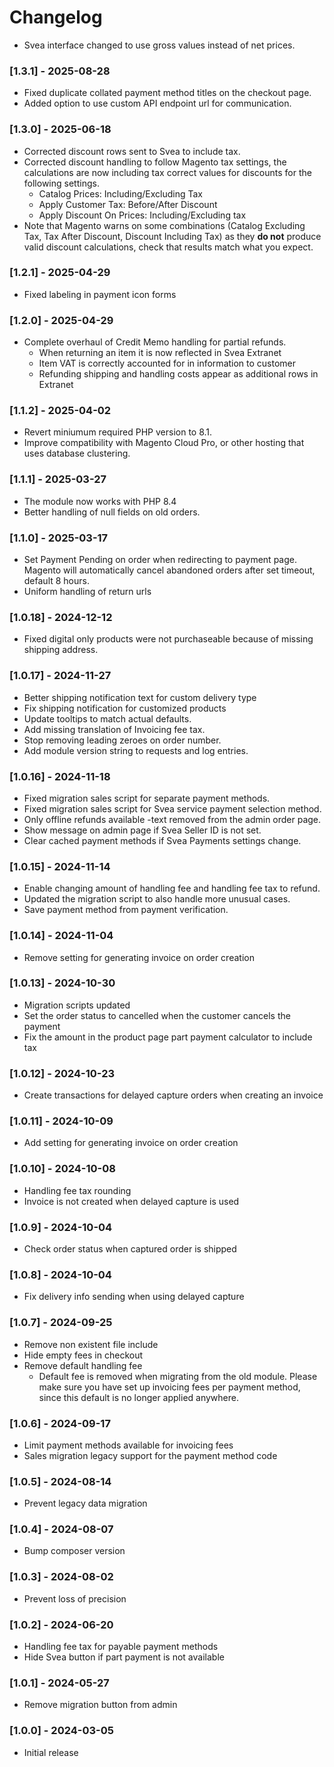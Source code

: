 # Changelog

* Svea interface changed to use gross values instead of net prices.

### [1.3.1] - 2025-08-28
* Fixed duplicate collated payment method titles on the checkout page.
* Added option to use custom API endpoint url for communication.

### [1.3.0] - 2025-06-18
* Corrected discount rows sent to Svea to include tax.
* Corrected discount handling to follow Magento tax settings, the calculations are now including tax correct values for discounts for the following settings. 
  * Catalog Prices:           Including/Excluding Tax
  * Apply Customer Tax:       Before/After Discount
  * Apply Discount On Prices: Including/Excluding tax
* Note that Magento warns on some combinations (Catalog Excluding Tax, Tax After Discount, Discount Including Tax) as they **do not** produce valid discount calculations, check that results match what you expect.

### [1.2.1] - 2025-04-29
* Fixed labeling in payment icon forms

### [1.2.0] - 2025-04-29
* Complete overhaul of Credit Memo handling for partial refunds.
  * When returning an item it is now reflected in Svea Extranet
  * Item VAT is correctly accounted for in information to customer
  * Refunding shipping and handling costs appear as additional rows in Extranet

### [1.1.2] - 2025-04-02
* Revert miniumum required PHP version to 8.1.
* Improve compatibility with Magento Cloud Pro, or other hosting that uses database clustering.

### [1.1.1] - 2025-03-27
* The module now works with PHP 8.4
* Better handling of null fields on old orders.

### [1.1.0] - 2025-03-17
* Set Payment Pending on order when redirecting to payment page. Magento will automatically cancel abandoned orders after set timeout, default 8 hours.
* Uniform handling of return urls

### [1.0.18] - 2024-12-12
* Fixed digital only products were not purchaseable because of missing shipping address.

### [1.0.17] - 2024-11-27
* Better shipping notification text for custom delivery type
* Fix shipping notification for customized products
* Update tooltips to match actual defaults.
* Add missing translation of Invoicing fee tax.
* Stop removing leading zeroes on order number.
* Add module version string to requests and log entries.

### [1.0.16] - 2024-11-18
* Fixed migration sales script for separate payment methods.
* Fixed migration sales script for Svea service payment selection method.
* Only offline refunds available -text removed from the admin order page.
* Show message on admin page if Svea Seller ID is not set.
* Clear cached payment methods if Svea Payments settings change.

### [1.0.15] - 2024-11-14
* Enable changing amount of handling fee and handling fee tax to refund.
* Updated the migration script to also handle more unusual cases.
* Save payment method from payment verification.

### [1.0.14] - 2024-11-04
* Remove setting for generating invoice on order creation

### [1.0.13] - 2024-10-30
* Migration scripts updated
* Set the order status to cancelled when the customer cancels the payment
* Fix the amount in the product page part payment calculator to include tax

### [1.0.12] - 2024-10-23
* Create transactions for delayed capture orders when creating an invoice

### [1.0.11] - 2024-10-09
* Add setting for generating invoice on order creation

### [1.0.10] - 2024-10-08
* Handling fee tax rounding
* Invoice is not created when delayed capture is used

### [1.0.9] - 2024-10-04
* Check order status when captured order is shipped

### [1.0.8] - 2024-10-04
* Fix delivery info sending when using delayed capture

### [1.0.7] - 2024-09-25
* Remove non existent file include
* Hide empty fees in checkout
* Remove default handling fee
  * Default fee is removed when migrating from the old module. Please make sure you have set up invoicing fees per payment method, since this default is no longer applied anywhere.

### [1.0.6] - 2024-09-17
* Limit payment methods available for invoicing fees
* Sales migration legacy support for the payment method code

### [1.0.5] - 2024-08-14
* Prevent legacy data migration

### [1.0.4] - 2024-08-07
* Bump composer version

### [1.0.3] - 2024-08-02
* Prevent loss of precision

### [1.0.2] - 2024-06-20
* Handling fee tax for payable payment methods
* Hide Svea button if part payment is not available

### [1.0.1] - 2024-05-27
* Remove migration button from admin

### [1.0.0] - 2024-03-05
* Initial release

